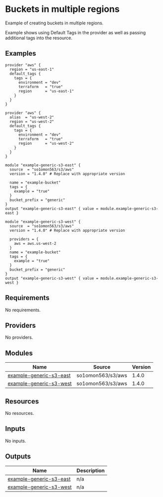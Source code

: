 # Buckets in multiple regions

Example of creating buckets in multiple regions.

Example shows using Default Tags in the provider as well as passing additional tags into the resource.
<!-- BEGINNING OF PRE-COMMIT-TERRAFORM DOCS HOOK -->


## Examples

```hcl
provider "aws" {
  region = "us-east-1"
  default_tags {
    tags = {
      environment = "dev"
      terraform   = "true"
      region      = "us-east-1"
    }
  }
}

provider "aws" {
  alias  = "us-west-2"
  region = "us-west-2"
  default_tags {
    tags = {
      environment = "dev"
      terraform   = "true"
      region      = "us-west-2"
    }
  }
}

module "example-generic-s3-east" {
  source  = "so1omon563/s3/aws"
  version = "1.4.0" # Replace with appropriate version

  name = "example-bucket"
  tags = {
    example = "true"
  }
  bucket_prefix = "generic"
}
output "example-generic-s3-east" { value = module.example-generic-s3-east }

module "example-generic-s3-west" {
  source  = "so1omon563/s3/aws"
  version = "1.4.0" # Replace with appropriate version

  providers = {
    aws = aws.us-west-2
  }
  name = "example-bucket"
  tags = {
    example = "true"
  }
  bucket_prefix = "generic"
}
output "example-generic-s3-west" { value = module.example-generic-s3-west }
```

## Requirements

No requirements.

## Providers

No providers.

## Modules

| Name | Source | Version |
|------|--------|---------|
| <a name="module_example-generic-s3-east"></a> [example-generic-s3-east](#module\_example-generic-s3-east) | so1omon563/s3/aws | 1.4.0 |
| <a name="module_example-generic-s3-west"></a> [example-generic-s3-west](#module\_example-generic-s3-west) | so1omon563/s3/aws | 1.4.0 |

## Resources

No resources.

## Inputs

No inputs.

## Outputs

| Name | Description |
|------|-------------|
| <a name="output_example-generic-s3-east"></a> [example-generic-s3-east](#output\_example-generic-s3-east) | n/a |
| <a name="output_example-generic-s3-west"></a> [example-generic-s3-west](#output\_example-generic-s3-west) | n/a |


<!-- END OF PRE-COMMIT-TERRAFORM DOCS HOOK -->
